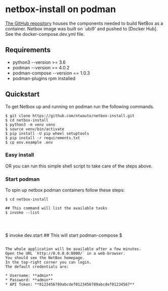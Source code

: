 # netbox-install on podman

[The GitHub repository](netbox-install-github) houses the components needed to build NetBox as a container.
Netbox image was built on `ubi9' and pushed to [Docker Hub]. See the docker-compose.dev.yml file.

## Requirements
- python3 --version >= 3.6
- podman --version == 4.0.2
- podman-compose --version == 1.0.3 
- podman-plugins rpm installed

## Quickstart

To get Netbox up and running on podman run the following commands.

```console
$ git clone https://github.com/ntwauto/netbox-install.git
$ cd netbox-install
$ python3 -m venv venv
$ source venv/bin/activate
$ pip install -U pip wheel setuptools
$ pip install -r requirements.txt
$ cp env.example .env
```

### Easy install

 OR you can run this simple shell script to take care of the steps above.
 
### Start podman

To spin up netbox podman containers follow these steps:

```console
$ cd netbox-install
```
```console
## This command will list the available tasks
$ invoke --list 
```
```bash

```
```console
```
```console
```
$ invoke dev.start ## This will start podman-compose
$
```

The whole application will be available after a few minutes.
Open the URL `http://0.0.0.0:8000/` in a web-browser.
You should see the NetBox homepage.
In the top-right corner you can login.
The default credentials are:

* Username: **admin**
* Password: **admin**
* API Token: **0123456789abcdef0123456789abcdef01234567**
